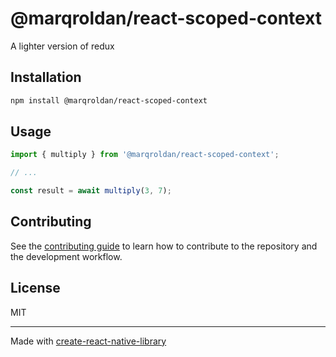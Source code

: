 # @marqroldan/react-scoped-context

A lighter version of redux

## Installation

```sh
npm install @marqroldan/react-scoped-context
```

## Usage


```js
import { multiply } from '@marqroldan/react-scoped-context';

// ...

const result = await multiply(3, 7);
```


## Contributing

See the [contributing guide](CONTRIBUTING.md) to learn how to contribute to the repository and the development workflow.

## License

MIT

---

Made with [create-react-native-library](https://github.com/callstack/react-native-builder-bob)

